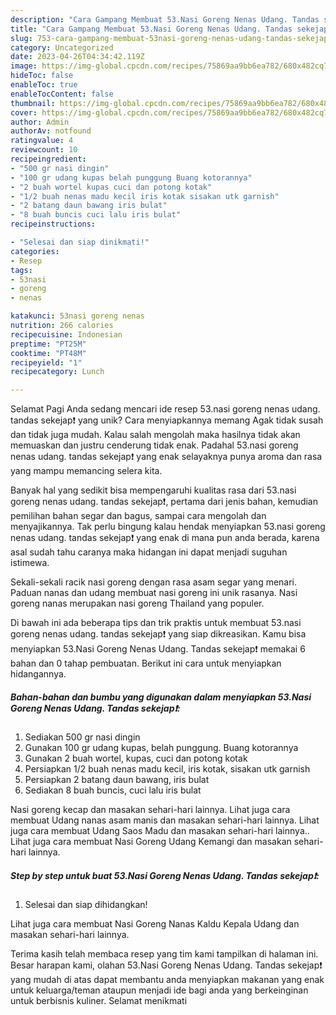 ```yaml
---
description: "Cara Gampang Membuat 53.Nasi Goreng Nenas Udang. Tandas sekejap❗ yang Enak, Mantap"
title: "Cara Gampang Membuat 53.Nasi Goreng Nenas Udang. Tandas sekejap❗ yang Enak, Mantap"
slug: 753-cara-gampang-membuat-53nasi-goreng-nenas-udang-tandas-sekejap-yang-enak-mantap
category: Uncategorized
date: 2023-04-26T04:34:42.119Z
image: https://img-global.cpcdn.com/recipes/75869aa9bb6ea782/680x482cq70/53nasi-goreng-nenas-udang-tandas-sekejap-foto-resep-utama.jpg
hideToc: false
enableToc: true
enableTocContent: false
thumbnail: https://img-global.cpcdn.com/recipes/75869aa9bb6ea782/680x482cq70/53nasi-goreng-nenas-udang-tandas-sekejap-foto-resep-utama.jpg
cover: https://img-global.cpcdn.com/recipes/75869aa9bb6ea782/680x482cq70/53nasi-goreng-nenas-udang-tandas-sekejap-foto-resep-utama.jpg
author: Admin
authorAv: notfound
ratingvalue: 4
reviewcount: 10
recipeingredient:
- "500 gr nasi dingin"
- "100 gr udang kupas belah punggung Buang kotorannya"
- "2 buah wortel kupas cuci dan potong kotak"
- "1/2 buah nenas madu kecil iris kotak sisakan utk garnish"
- "2 batang daun bawang iris bulat"
- "8 buah buncis cuci lalu iris bulat"
recipeinstructions:

- "Selesai dan siap dinikmati!"
categories:
- Resep
tags:
- 53nasi
- goreng
- nenas

katakunci: 53nasi goreng nenas 
nutrition: 266 calories
recipecuisine: Indonesian
preptime: "PT25M"
cooktime: "PT48M"
recipeyield: "1"
recipecategory: Lunch

---
```



Selamat Pagi Anda sedang mencari ide resep 53.nasi goreng nenas udang. tandas sekejap❗ yang unik? Cara menyiapkannya memang Agak tidak susah dan tidak juga mudah. Kalau salah mengolah maka hasilnya tidak akan memuaskan dan justru cenderung tidak enak. Padahal 53.nasi goreng nenas udang. tandas sekejap❗ yang enak selayaknya punya aroma dan rasa yang mampu memancing selera kita.


Banyak hal yang sedikit bisa mempengaruhi kualitas rasa dari 53.nasi goreng nenas udang. tandas sekejap❗, pertama dari jenis bahan, kemudian pemilihan bahan segar dan bagus, sampai cara mengolah dan menyajikannya. Tak perlu bingung kalau hendak menyiapkan 53.nasi goreng nenas udang. tandas sekejap❗ yang enak di mana pun anda berada, karena asal sudah tahu caranya maka hidangan ini dapat menjadi suguhan istimewa.

Sekali-sekali racik nasi goreng dengan rasa asam segar yang menari. Paduan nanas dan udang membuat nasi goreng ini unik rasanya. Nasi goreng nanas merupakan nasi goreng Thailand yang populer.


Di bawah ini ada beberapa tips dan trik praktis untuk membuat 53.nasi goreng nenas udang. tandas sekejap❗ yang siap dikreasikan. Kamu bisa menyiapkan 53.Nasi Goreng Nenas Udang. Tandas sekejap❗ memakai 6 bahan dan 0 tahap pembuatan. Berikut ini cara untuk menyiapkan hidangannya.

<!--inarticleads1-->

##### Bahan-bahan dan bumbu yang digunakan dalam menyiapkan 53.Nasi Goreng Nenas Udang. Tandas sekejap❗:

1. Sediakan 500 gr nasi dingin
1. Gunakan 100 gr udang kupas, belah punggung. Buang kotorannya
1. Gunakan 2 buah wortel, kupas, cuci dan potong kotak
1. Persiapkan 1/2 buah nenas madu kecil, iris kotak, sisakan utk garnish
1. Persiapkan 2 batang daun bawang, iris bulat
1. Sediakan 8 buah buncis, cuci lalu iris bulat


Nasi goreng kecap dan masakan sehari-hari lainnya. Lihat juga cara membuat Udang nanas asam manis dan masakan sehari-hari lainnya. Lihat juga cara membuat Udang Saos Madu dan masakan sehari-hari lainnya.. Lihat juga cara membuat Nasi Goreng Udang Kemangi dan masakan sehari-hari lainnya. 

<!--inarticleads2-->

##### Step by step untuk buat 53.Nasi Goreng Nenas Udang. Tandas sekejap❗:


1. Selesai dan siap dihidangkan!

Lihat juga cara membuat Nasi Goreng Nanas Kaldu Kepala Udang dan masakan sehari-hari lainnya. 

Terima kasih telah membaca resep yang tim kami tampilkan di halaman ini. Besar harapan kami, olahan 53.Nasi Goreng Nenas Udang. Tandas sekejap❗ yang mudah di atas dapat membantu anda menyiapkan makanan yang enak untuk keluarga/teman ataupun menjadi ide bagi anda yang berkeinginan untuk berbisnis kuliner. Selamat menikmati
